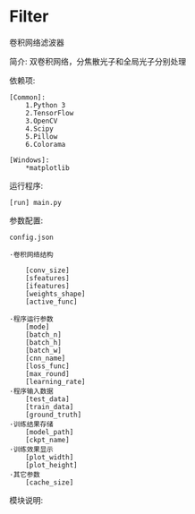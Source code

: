 # Filter
卷积网络滤波器

简介:
双卷积网络，分焦散光子和全局光子分别处理

依赖项:

    [Common]:
        1.Python 3
        2.TensorFlow
        3.OpenCV
        4.Scipy
        5.Pillow
        6.Colorama

    [Windows]:
        *matplotlib

运行程序:

    [run] main.py

参数配置:

    config.json

    ·卷积网络结构

        [conv_size]
        [sfeatures]
        [ifeatures]
        [weights_shape]
        [active_func]

    ·程序运行参数
        [mode]
        [batch_n]
        [batch_h]
        [batch_w]
        [cnn_name]
        [loss_func]
        [max_round]
        [learning_rate]
    ·程序输入数据
        [test_data]
        [train_data]
        [ground_truth]
    ·训练结果存储
        [model_path]
        [ckpt_name]
    ·训练效果显示
        [plot_width]
        [plot_height]
    ·其它参数
        [cache_size]

模块说明:
